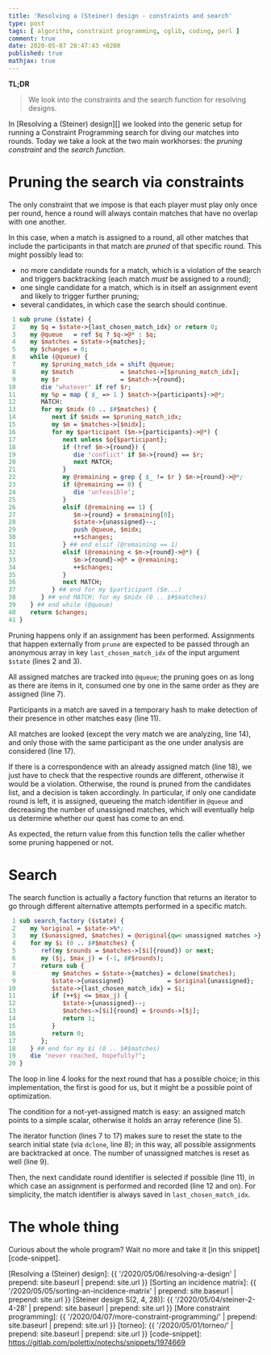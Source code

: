 ```yaml
---
title: 'Resolving a (Steiner) design - constraints and search'
type: post
tags: [ algorithm, constraint programming, cglib, coding, perl ]
comment: true
date: 2020-05-07 20:47:43 +0200
published: true
mathjax: true
---
```


**TL;DR**

> We look into the constraints and the search function for resolving
> designs.

In [Resolving a (Steiner) design][] we looked into the generic setup for
running a Constraint Programming search for diving our matches into
rounds. Today we take a look at the two main workhorses: the *pruning
constraint* and the *search function*.

# Pruning the search via constraints

The only constraint that we impose is that each player must play only
once per round, hence a round will always contain matches that have no
overlap with one another.

In this case, when a match is assigned to a round, all other matches
that include the participants in that match are *pruned* of that
specific round. This might possibly lead to:

- no more candidate rounds for a match, which is a violation of the
  search and triggers backtracking (each match *must* be assigned to a
  round);
- one single candidate for a match, which is in itself an assignment
  event and likely to trigger further pruning;
- several candidates, in which case the search should continue.

```perl
 1 sub prune ($state) {
 2    my $q = $state->{last_chosen_match_idx} or return 0;
 3    my @queue   = ref $q ? $q->@* : $q;
 4    my $matches = $state->{matches};
 5    my $changes = 0;
 6    while (@queue) {
 7       my $pruning_match_idx = shift @queue;
 8       my $match             = $matches->[$pruning_match_idx];
 9       my $r                 = $match->{round};
10       die 'whatever' if ref $r;
11       my %p = map { $_ => 1 } $match->{participants}->@*;
12       MATCH:
13       for my $midx (0 .. $#$matches) {
14          next if $midx == $pruning_match_idx;
15          my $m = $matches->[$midx];
16          for my $participant ($m->{participants}->@*) {
17             next unless $p{$participant};
18             if (!ref $m->{round}) {
19                die 'conflict' if $m->{round} == $r;
20                next MATCH;
21             }
22             my @remaining = grep { $_ != $r } $m->{round}->@*;
23             if (@remaining == 0) {
24                die 'unfeasible';
25             }
26             elsif (@remaining == 1) {
27                $m->{round} = $remaining[0];
28                $state->{unassigned}--;
29                push @queue, $midx;
30                ++$changes;
31             } ## end elsif (@remaining == 1)
32             elsif (@remaining < $m->{round}->@*) {
33                $m->{round}->@* = @remaining;
34                ++$changes;
35             }
36             next MATCH;
37          } ## end for my $participant ($m...)
38       } ## end MATCH: for my $midx (0 .. $#$matches)
39    } ## end while (@queue)
40    return $changes;
41 }
```

Pruning happens only if an assignment has been performed. Assignments
that happen externally from `prune` are expected to be passed through an
anonymous array in key `last_chosen_match_idx` of the input argument
`$state` (lines 2 and 3).

All assigned matches are tracked into `@queue`; the pruning goes on as
long as there are items in it, consumed one by one in the same order as
they are assigned (line 7).

Participants in a match are saved in a temporary hash to make detection
of their presence in other matches easy (line 11).

All matches are looked (except the very match we are analyzing, line
14), and only those with the same participant as the one under analysis
are considered (line 17).

If there is a correspondence with an already assigned match (line 18),
we just have to check that the respective rounds are different,
otherwise it would be a violation. Otherwise, the round is pruned from
the candidates list, and a decision is taken accordingly. In particular,
if only one candidate round is left, it is assigned, queueing the match
identifier in `@queue` and decreasing the number of unassigned matches,
which will eventually help us determine whether our quest has come to an
end.

As expected, the return value from this function tells the caller
whether some pruning happened or not.

# Search

The search function is actually a factory function that returns an
iterator to go through different alternative attempts performed in a
specific match.

```perl
 1 sub search_factory ($state) {
 2    my %original = $state->%*;
 3    my ($unassigned, $matches) = @original{qw< unassigned matches >};
 4    for my $i (0 .. $#$matches) {
 5       ref(my $rounds = $matches->[$i]{round}) or next;
 6       my ($j, $max_j) = (-1, $#$rounds);
 7       return sub {
 8          my $matches = $state->{matches} = dclone($matches);
 9          $state->{unassigned}            = $original{unassigned};
10          $state->{last_chosen_match_idx} = $i;
11          if (++$j <= $max_j) {
12             $state->{unassigned}--;
13             $matches->[$i]{round} = $rounds->[$j];
14             return 1;
15          }
16          return 0;
17       };
18    } ## end for my $i (0 .. $#$matches)
19    die 'never reached, hopefully?';
20 }
```

The loop in line 4 looks for the next round that has a possible choice;
in this implementation, the first is good for us, but it might be a
possible point of optimization.

The condition for a not-yet-assigned match is easy: an assigned match
points to a simple scalar, otherwise it holds an array reference (line
5).

The iterator function (lines 7 to 17) makes sure to reset the state to
the search initial state (via `dclone`, line 8); in this way, all
possible assignments are backtracked at once. The number of unassigned
matches is reset as well (line 9).

Then, the next candidate round identifier is selected if possible (line
11), in which case an assignment is performed and recorded (line 12 and
on). For simplicity, the match identifier is always saved in
`last_chosen_match_idx`.

# The whole thing

Curious about the whole program? Wait no more and take it [in this
snippet][code-snippet].

[Resolving a (Steiner) design]: {{ '/2020/05/06/resolving-a-design' | prepend: site.baseurl | prepend: site.url }}
[Sorting an incidence matrix]: {{ '/2020/05/05/sorting-an-incidence-matrix' | prepend: site.baseurl | prepend: site.url }}
[Steiner design S(2, 4, 28)]: {{ '/2020/05/04/steiner-2-4-28' | prepend: site.baseurl | prepend: site.url }}
[More constraint programming]: {{ '/2020/04/07/more-constraint-programming/' | prepend: site.baseurl | prepend: site.url }}
[torneo]: {{ '/2020/05/01/torneo/' | prepend: site.baseurl | prepend: site.url }}
[code-snippet]: https://gitlab.com/polettix/notechs/snippets/1974669
